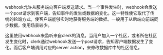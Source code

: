 webhook允许从服务端向客户端发送请求。当一个事件发生时，webhook会发送一个post请求到客户端，告知事件的发生或数据的变化。这一特性使它取代了传统的轮询方式，使客户端能够实时地获得服务端的数据。一般用于从后端向前端同步数据，使用场景较少。

这里使用webhook来监听来自clerk的消息。当用户加入一个社区，或者所在社区发生变化时，clerk通过webhook发送一个post请求，告知客户端数据发生了变化。而后客户端调用对应的server action，来修改数据库中的社区信息。
